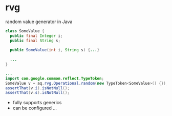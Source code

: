 # rvg
random value generator in Java

```java
class SomeValue {
  public final Integer i;
  public final String s;
  
  public SomeValue(int i, String s) {...}
  
  ...
}

...
import com.google.common.reflect.TypeToken;
SomeValue v = aq.rvg.Operational.random(new TypeToken<SomeValue>() {});
assertThat(v.i).isNotNull();
assertThat(v.s).isNotNull();
```

* fully supports generics
* can be configured ... 
